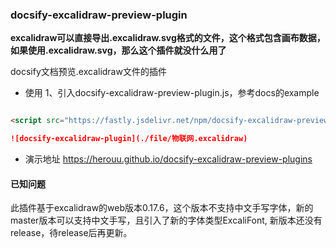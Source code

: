 ### docsify-excalidraw-preview-plugin


**excalidraw可以直接导出.excalidraw.svg格式的文件，这个格式包含画布数据，如果使用.excalidraw.svg，那么这个插件就没什么用了**



docsify文档预览.excalidraw文件的插件

* 使用
1、引入docsify-excalidraw-preview-plugin.js，参考docs的example
```html

<script src="https://fastly.jsdelivr.net/npm/docsify-excalidraw-preview-plugin@0.1.1/dist/docsify-excalidraw-preview-plugin.js"></script>
```

```markdown
![docsify-excalidraw-plugin](./file/物联网.excalidraw)
```

* 演示地址
  https://herouu.github.io/docsify-excalidraw-preview-plugins

#### 已知问题

此插件基于excalidraw的web版本0.17.6，这个版本不支持中文手写字体，新的master版本可以支持中文手写，且引入了新的字体类型ExcaliFont,
新版本还没有release，待release后再更新。


